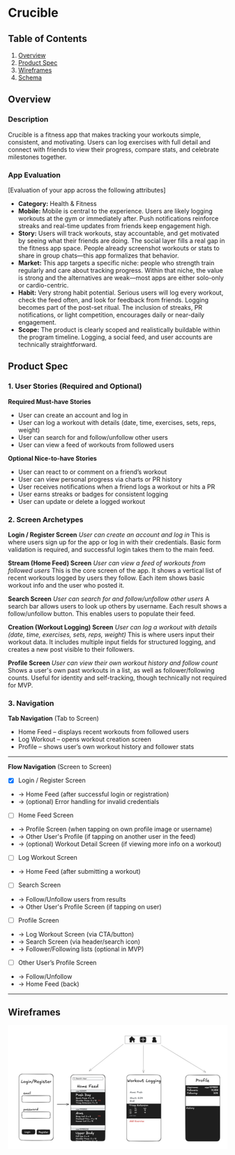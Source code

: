 # Crucible

## Table of Contents

1. [Overview](#Overview)
2. [Product Spec](#Product-Spec)
3. [Wireframes](#Wireframes)
4. [Schema](#Schema)

## Overview

### Description

Crucible is a fitness app that makes tracking your workouts simple, consistent, and motivating. Users can log exercises with full detail and connect with friends to view their progress, compare stats, and celebrate milestones together.

### App Evaluation

[Evaluation of your app across the following attributes]
- **Category:** Health & Fitness
- **Mobile:** Mobile is central to the experience. Users are likely logging workouts at the gym or immediately after. Push notifications reinforce streaks and real-time updates from friends keep engagement high.
- **Story:** Users will track workouts, stay accountable, and get motivated by seeing what their friends are doing. The social layer fills a real gap in the fitness app space. People already screenshot workouts or stats to share in group chats—this app formalizes that behavior.
- **Market:** This app targets a specific niche: people who strength train regularly and care about tracking progress. Within that niche, the value is strong and the alternatives are weak—most apps are either solo-only or cardio-centric.
- **Habit:** Very strong habit potential. Serious users will log every workout, check the feed often, and look for feedback from friends. Logging becomes part of the post-set ritual. The inclusion of streaks, PR notifications, or light competition, encourages daily or near-daily engagement.
- **Scope:** The product is clearly scoped and realistically buildable within the program timeline. Logging, a social feed, and user accounts are technically straightforward.

## Product Spec

### 1. User Stories (Required and Optional)

**Required Must-have Stories**

* User can create an account and log in
* User can log a workout with details (date, time, exercises, sets, reps, weight)
* User can search for and follow/unfollow other users
* User can view a feed of workouts from followed users

**Optional Nice-to-have Stories**

* User can react to or comment on a friend’s workout
* User can view personal progress via charts or PR history
* User receives notifications when a friend logs a workout or hits a PR
* User earns streaks or badges for consistent logging
* User can update or delete a logged workout

### 2. Screen Archetypes

**Login / Register Screen**
*User can create an account and log in*
This is where users sign up for the app or log in with their credentials. Basic form validation is required, and successful login takes them to the main feed.

**Stream (Home Feed) Screen**
*User can view a feed of workouts from followed users*
This is the core screen of the app. It shows a vertical list of recent workouts logged by users they follow. Each item shows basic workout info and the user who posted it.

**Search Screen**
*User can search for and follow/unfollow other users*
A search bar allows users to look up others by username. Each result shows a follow/unfollow button. This enables users to populate their feed.

**Creation (Workout Logging) Screen**
*User can log a workout with details (date, time, exercises, sets, reps, weight)*
This is where users input their workout data. It includes multiple input fields for structured logging, and creates a new post visible to their followers.

**Profile Screen**
*User can view their own workout history and follow count*
Shows a user's own past workouts in a list, as well as follower/following counts. Useful for identity and self-tracking, though technically not required for MVP.


### 3. Navigation

**Tab Navigation** (Tab to Screen)

* Home Feed – displays recent workouts from followed users
* Log Workout – opens workout creation screen
* Profile – shows user’s own workout history and follower stats

---

**Flow Navigation** (Screen to Screen)

- [x] Login / Register Screen
* → Home Feed (after successful login or registration)
* → (optional) Error handling for invalid credentials

- [ ] Home Feed Screen
* → Profile Screen (when tapping on own profile image or username)
* → Other User's Profile (if tapping on another user in the feed)
* → (optional) Workout Detail Screen (if viewing more info on a workout)

- [ ] Log Workout Screen
* → Home Feed (after submitting a workout)

- [ ] Search Screen
* → Follow/Unfollow users from results
* → Other User's Profile Screen (if tapping on user)

- [ ] Profile Screen
* → Log Workout Screen (via CTA/button)
* → Search Screen (via header/search icon)
* → Follower/Following lists (optional in MVP)

- [ ] Other User’s Profile Screen
* → Follow/Unfollow
* → Home Feed (back)

---

## Wireframes

<img src="wireframe.png" width=600>

